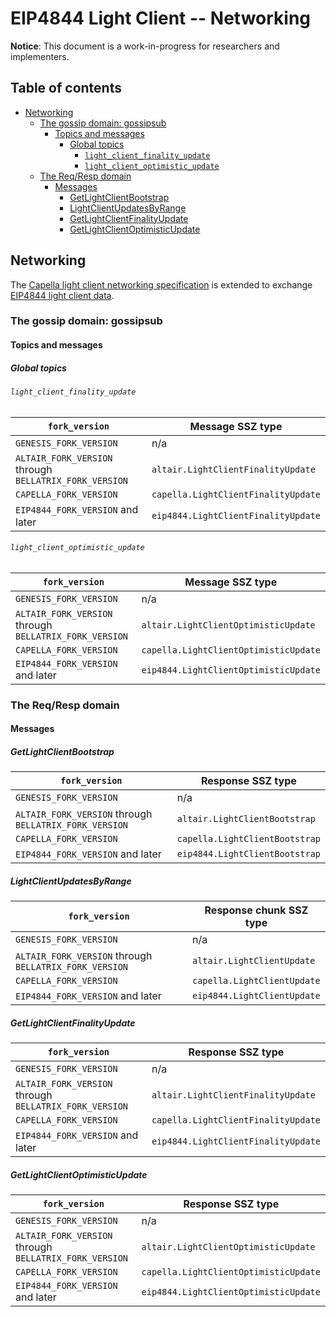 # EIP4844 Light Client -- Networking

**Notice**: This document is a work-in-progress for researchers and implementers.

## Table of contents

<!-- TOC -->
<!-- START doctoc generated TOC please keep comment here to allow auto update -->
<!-- DON'T EDIT THIS SECTION, INSTEAD RE-RUN doctoc TO UPDATE -->

- [Networking](#networking)
  - [The gossip domain: gossipsub](#the-gossip-domain-gossipsub)
    - [Topics and messages](#topics-and-messages)
      - [Global topics](#global-topics)
        - [`light_client_finality_update`](#light_client_finality_update)
        - [`light_client_optimistic_update`](#light_client_optimistic_update)
  - [The Req/Resp domain](#the-reqresp-domain)
    - [Messages](#messages)
      - [GetLightClientBootstrap](#getlightclientbootstrap)
      - [LightClientUpdatesByRange](#lightclientupdatesbyrange)
      - [GetLightClientFinalityUpdate](#getlightclientfinalityupdate)
      - [GetLightClientOptimisticUpdate](#getlightclientoptimisticupdate)

<!-- END doctoc generated TOC please keep comment here to allow auto update -->
<!-- /TOC -->

## Networking

The [Capella light client networking specification](../../capella/light-client/p2p-interface.md) is extended to exchange [EIP4844 light client data](./sync-protocol.md).

### The gossip domain: gossipsub

#### Topics and messages

##### Global topics

###### `light_client_finality_update`

[0]: # (eth2spec: skip)

| `fork_version`                                         | Message SSZ type                      |
| ------------------------------------------------------ | ------------------------------------- |
| `GENESIS_FORK_VERSION`                                 | n/a                                   |
| `ALTAIR_FORK_VERSION` through `BELLATRIX_FORK_VERSION` | `altair.LightClientFinalityUpdate`    |
| `CAPELLA_FORK_VERSION`                                 | `capella.LightClientFinalityUpdate`   |
| `EIP4844_FORK_VERSION` and later                       | `eip4844.LightClientFinalityUpdate`   |

###### `light_client_optimistic_update`

[0]: # (eth2spec: skip)

| `fork_version`                                         | Message SSZ type                      |
| ------------------------------------------------------ | ------------------------------------- |
| `GENESIS_FORK_VERSION`                                 | n/a                                   |
| `ALTAIR_FORK_VERSION` through `BELLATRIX_FORK_VERSION` | `altair.LightClientOptimisticUpdate`  |
| `CAPELLA_FORK_VERSION`                                 | `capella.LightClientOptimisticUpdate` |
| `EIP4844_FORK_VERSION` and later                       | `eip4844.LightClientOptimisticUpdate` |

### The Req/Resp domain

#### Messages

##### GetLightClientBootstrap

[0]: # (eth2spec: skip)

| `fork_version`                                         | Response SSZ type                     |
| ------------------------------------------------------ | ------------------------------------- |
| `GENESIS_FORK_VERSION`                                 | n/a                                   |
| `ALTAIR_FORK_VERSION` through `BELLATRIX_FORK_VERSION` | `altair.LightClientBootstrap`         |
| `CAPELLA_FORK_VERSION`                                 | `capella.LightClientBootstrap`        |
| `EIP4844_FORK_VERSION` and later                       | `eip4844.LightClientBootstrap`        |

##### LightClientUpdatesByRange

[0]: # (eth2spec: skip)

| `fork_version`                                         | Response chunk SSZ type               |
| ------------------------------------------------------ | ------------------------------------- |
| `GENESIS_FORK_VERSION`                                 | n/a                                   |
| `ALTAIR_FORK_VERSION` through `BELLATRIX_FORK_VERSION` | `altair.LightClientUpdate`            |
| `CAPELLA_FORK_VERSION`                                 | `capella.LightClientUpdate`           |
| `EIP4844_FORK_VERSION` and later                       | `eip4844.LightClientUpdate`           |

##### GetLightClientFinalityUpdate

[0]: # (eth2spec: skip)

| `fork_version`                                         | Response SSZ type                     |
| ------------------------------------------------------ | ------------------------------------- |
| `GENESIS_FORK_VERSION`                                 | n/a                                   |
| `ALTAIR_FORK_VERSION` through `BELLATRIX_FORK_VERSION` | `altair.LightClientFinalityUpdate`    |
| `CAPELLA_FORK_VERSION`                                 | `capella.LightClientFinalityUpdate`   |
| `EIP4844_FORK_VERSION` and later                       | `eip4844.LightClientFinalityUpdate`   |

##### GetLightClientOptimisticUpdate

[0]: # (eth2spec: skip)

| `fork_version`                                         | Response SSZ type                     |
| ------------------------------------------------------ | ------------------------------------- |
| `GENESIS_FORK_VERSION`                                 | n/a                                   |
| `ALTAIR_FORK_VERSION` through `BELLATRIX_FORK_VERSION` | `altair.LightClientOptimisticUpdate`  |
| `CAPELLA_FORK_VERSION`                                 | `capella.LightClientOptimisticUpdate` |
| `EIP4844_FORK_VERSION` and later                       | `eip4844.LightClientOptimisticUpdate` |
